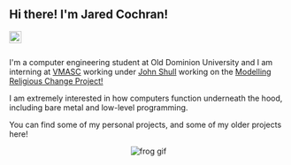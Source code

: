 ## Hi there! I'm Jared Cochran!  

<a href="https://www.linkedin.com/in/jared-cochran/">
    <img align="left" alt="My LinkedIn" width="22px" src="https://cdn-icons-png.flaticon.com/512/174/174857.png"> </img>
</a>
<br><br>

I'm a computer engineering student at Old Dominion University and I am interning at [VMASC](https://vmasc.org/) working under [John Shull](https://github.com/JShull) working on the [Modelling Religious Change Project!](https://mindandculture.org/projects/modeling-social-systems/modeling-religious-change/)

I am extremely interested in how computers function underneath the hood, including bare metal and low-level programming. 

You can find some of my personal projects, and some of my older projects here!  

<p align="center">
    <img alt="frog gif" src="https://c.tenor.com/YUzRkMOL-3EAAAAC/programming-computer-frog.gif"> </img>
</p>


